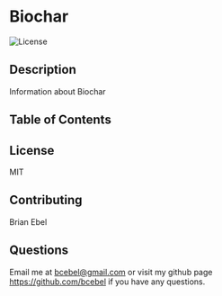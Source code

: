# Biochar  

![License](https://img.shields.io/badge/License-MIT-yellow.svg)

## Description

Information about Biochar

## Table of Contents


## License

MIT

## Contributing

Brian Ebel



## Questions

Email me at bcebel@gmail.com or visit my github page https://github.com/bcebel if you have any questions.